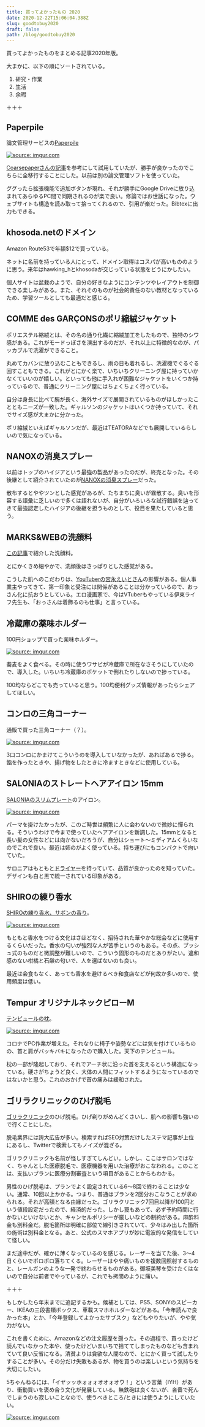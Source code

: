 ```yaml
---
title: 買ってよかったもの 2020
date: 2020-12-22T15:06:04.388Z
slug: goodtobuy2020
draft: false
path: /blog/goodtobuy2020
---
```

買ってよかったものをまとめる記事2020年版。

大まかに、以下の順にソートされている。

1. 研究・作業
2. 生活
3. 余暇

＋＋＋

## Paperpile

論文管理サービスの[Paperpile](https://paperpile.com/features/)

<a href="https://imgur.com/YAorxvE"><img src="https://i.imgur.com/YAorxvE.png" title="source: imgur.com" /></a>

[Coarsepaperさんの記事](https://coarsepaper.com/ipad-pro-survey3/)を参考にして試用していたが、勝手が良かったのでこちらに全移行することにした。以前は別の論文管理ソフトを使っていた。

ググったら拡張機能で追加ボタンが現れ、それが勝手にGoogle Driveに放り込まれてあらゆるPC間で同期されるのが楽で良い。修論ではお世話になった。ウェブサイトも構造を読み取って拾ってくれるので、引用が楽だった。Bibtexに出力もできる。



## khosoda.netのドメイン

Amazon Route53で年額$12で買っている。

ネットに名前を持っている人にとって、ドメイン取得はコスパが高いもののように思う。来年はhawking_hとkhosodaが交じっている状態をどうにかしたい。

個人サイトは盆栽のようで、自分の好きなようにコンテンツやレイアウトを制御できる楽しみがある。また、それそのものが社会的責任のない教材となっているため、学習ツールとしても最適だと感じる。



## COMME des GARÇONSのポリ縮絨ジャケット

ポリエステル縮絨とは、その名の通り化繊に縮絨加工をしたもので、独特のシワ感がある。これがモードっぽさを演出するのだが、それ以上に特徴的なのが、パッカブルで洗濯ができること。

丸めてカバンに放り込むこともできるし、雨の日も着れるし、洗濯機でぐるぐる回すこともできる。これがとにかく楽で、いちいちクリーニング屋に持っていかなくていいのが嬉しい。といっても他に手入れが困難なジャケットをいくつか持っているので、普通にクリーニング屋にはちょくちょく行っている。

自分は身長に比べて腕が長く、海外サイズで展開されているものがほしかったことともニーズが一致した。ギャルソンのジャケットはいくつか持っていて、それでサイズ感が大まかに分かった。

ポリ縮絨といえばギャルソンだが、最近はTEATORAなどでも展開しているらしいので気になっている。



## NANOXの消臭スプレー

以前はトップのハイジアという最強の製品があったのだが、終売となった。その後継として紹介されていたのが[NANOXの消臭スプレー](https://amzn.to/3mJmkfH)だった。

散布するとややツンとした感覚があるが、たちまちに臭いが霧散する。臭いを形容する語彙に乏しいので多くは語れないが、自分がいろいろな試行錯誤を辿ってきて最強認定したハイジアの後継を担うものとして、役目を果たしていると思う。

## MARKS&WEBの洗顔料

[この記事](https://khosoda.net/blog/facewash)で紹介した洗顔料。

とにかくきめ細やかで、洗顔後はさっぱりとした感覚がある。

こうした肌へのこだわりは、[YouTuberの宮永えいとさん](https://www.youtube.com/channel/UCEOMSlnfvEeaA79tTwpxWVg)の影響がある。個人事業主やってきて、第一印象と受注には関係があることは分かっているので、おっさん化に抗おうとしている。エロ漫画家で、今はVTuberもやっている伊東ライフ先生も、「おっさんは着飾るのも仕事」と言っている。

## 冷蔵庫の薬味ホルダー

100円ショップで買った薬味ホルダー。

<a href="https://imgur.com/g4k1cRj"><img src="https://i.imgur.com/g4k1cRj.jpg" title="source: imgur.com" /></a>

蕎麦をよく食べる。その時に使うワサビが冷蔵庫で所在なさそうにしていたので、導入した。いちいち冷蔵庫のポケットで倒れたりしないので捗っている。

100均ならどこでも売っていると思う。100均便利グッズ情報があったらシェアしてほしい。

## コンロの三角コーナー

通販で買った三角コーナー（？）。

<a href="https://imgur.com/P2up8dN"><img src="https://i.imgur.com/P2up8dN.jpg" title="source: imgur.com" /></a>

3口コンロにかまけてこういうのを導入していなかったが、あればあるで捗る。餡を作ったときや、揚げ物をしたときに冷ますときなどに使用している。

## SALONIAのストレートヘアアイロン 15mm

[SALONIAのスリムプレート](https://amzn.to/38tgrOt)のアイロン。

<a href="https://imgur.com/PluMtPo"><img src="https://i.imgur.com/PluMtPo.jpg" title="source: imgur.com" /></a>

パーマを掛けたかったが、このご時世は頻繁に人に会わないので微妙に憚られる。そういうわけで今まで使っていたヘアアイロンを新調した。15mmとなると長い髪の女性などには向かないだろうが、自分はショート〜ミディアムくらいなのでこれで良い。最近は姉のがよく使っている。持ち運びにもコンパクトで向いていた。

サロニアはもともと[ドライヤー](https://amzn.to/3nLIX4C)を持っていて、品質が良かったのを知っていた。デザインも白と黒で統一されている印象がある。

## SHIROの練り香水

[SHIROの練り香水、サボンの香り](https://shiro-shiro.jp/category/101/12117.html)。

<a href="https://imgur.com/JeKIDOF"><img src="https://i.imgur.com/JeKIDOF.jpg" title="source: imgur.com" /></a>

もともと香水をつける文化はさほどなく、招待された華やかな総会などに使用するくらいだった。香水の匂いが強烈な人が苦手というのもある。その点、プッシュ式のものだと微調整が難しいので、こういう固形のものだとありがたい。違和感のない柑橘と石鹸の匂いで、人を選ばないのも良い。

最近は会食もなく、あっても香水を避けるべき和食店などが何故か多いので、使用頻度は低い。

## Tempur オリジナルネックピローM

[テンピュールの枕](https://amzn.to/37F1NVe)。

<a href="https://imgur.com/mNd9A19"><img src="https://i.imgur.com/mNd9A19.jpg" title="source: imgur.com" /></a>

コロナでPC作業が増えた。それなりに椅子や姿勢などには気を付けているものの、首と肩がバッキバキになったので購入した。天下のテンピュール。

枕の一部が隆起しており、それでアーチ状に沿った首を支えるという構造になっている。硬さがちょうど良く、大体の人間にフィットするようになっているのではないかと思う。これのおかげで首の痛みは緩和された。

## ゴリラクリニックのひげ脱毛

[ゴリラクリニック](https://gorilla.clinic/)のひげ脱毛。ひげ剃りがめんどくさいし、肌への影響も強いので行くことにした。

脱毛業界には誇大広告が多い。検索すればSEO対策だけしたステマ記事が上位にあるし、Twitterで検索してもノイズが混ざる。

ゴリラクリニックも名前が怪しすぎてしんどい。しかし、ここはサロンではなく、ちゃんとした医療脱毛で、医療機器を用いた治療がおこなわれる。このことは、支払いプランに医療分割審査という項目があることからもわかる。

男性のひげ脱毛は、プランでよく設定されている6〜8回で終わることは少ない。通常、10回以上かかる。つまり、普通はプランを2回分おこなうことが求められる。それが高額となる由縁だった。ゴリラクリニック7回目以降が100円という値段設定だったので、経済的だった。しかし罠もあって、必ず予約時間に行かないといけないとか、キャンセルポリシーが厳しいなどの制約がある。麻酔料金も別料金だ。脱毛箇所は明確に部位で線引きされていて、少々はみ出した箇所の施術は別料金となる。あと、公式のスマホアプリが妙に電波的な発信をしていて怪しい。

まだ途中だが、確かに薄くなっているのを感じる。レーザーを当てた後、3〜4日くらいでポロポロ落ちてくる。レーザーはやや痛いものを複数回照射するものと、レールガンのような一発で終わらせるものがある。御坂美琴を受けたくはないので自分は前者でやっているが、これでも拷問のように痛い。



＋＋＋

もしかしたら年末までに追記するかも。候補としては、PS5、SONYのスピーカー、IKEAの三段書類ボックス、車載スマホホルダーなどがある。「今年読んで良かった本」とか、「今年登録してよかったサブスク」などもやりたいが、やや気力がない。

これを書くために、Amazonなどの注文履歴を遡った。その過程で、買ったけど読んでいなかった本や、使ったけどいまいちで捨ててしまったものなども含まれていて良い反省になる。清貧よりは貪欲な人間なので、とにかく買って試したりすることが多い。その分だけ失敗もあるが、物を買うのは楽しいという気持ちを大切にしたい。

5ちゃんねるには、「イヤッッホォォォオオォオウ！」という言葉（IYH）があり、衝動買いを褒め合う文化が発展している。無鉄砲は良くないが、吝嗇で死んでしまうのも寂しいことなので、使うべきところ/ときには使うようにしていたい。

<a href="https://imgur.com/hhWemsf"><img src="https://i.imgur.com/hhWemsf.jpg" title="source: imgur.com" /></a>